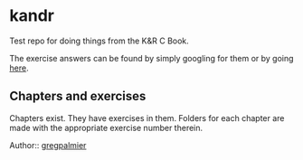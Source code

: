 # kandr

Test repo for doing things from the K&R C Book.

The exercise answers can be found by simply googling for them or by going [here](http://clc-wiki.net/wiki/K%26R2_solutions).

## Chapters and exercises

Chapters exist.  They have exercises in them.  Folders for each chapter are made with the appropriate exercise
number therein.

Author:: [gregpalmier](https://github.com/gregpalmier)
